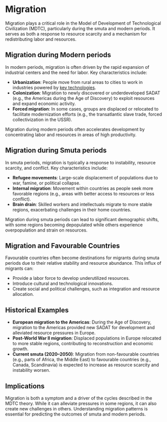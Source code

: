 # Migration

Migration plays a critical role in the Model of Development of Technological Civilization (MDTC), particularly during the smuta and modern periods. It serves as both a response to resource scarcity and a mechanism for redistributing labor and resources.

## Migration during Modern periods

In modern periods, migration is often driven by the rapid expansion of industrial centers and the need for labor. Key characteristics include:

- **Urbanization**: People move from rural areas to cities to work in industries powered by [key technologies](key-tech.md).
- **Colonization**: Migration to newly discovered or underdeveloped SADAT (e.g., the Americas during the Age of Discovery) to exploit resources and expand economic activity.
- **Forced migration**: In some cases, groups are displaced or relocated to facilitate modernization efforts (e.g., the transatlantic slave trade, forced collectivization in the USSR).

Migration during modern periods often accelerates development by concentrating labor and resources in areas of high productivity.

## Migration during Smuta periods

In smuta periods, migration is typically a response to instability, resource scarcity, and conflict. Key characteristics include:

- **Refugee movements**: Large-scale displacement of populations due to war, famine, or political collapse.
- **Internal migration**: Movement within countries as people seek more favorable regions (e.g., areas with better access to resources or less conflict).
- **Brain drain**: Skilled workers and intellectuals migrate to more stable regions, exacerbating challenges in their home countries.

Migration during smuta periods can lead to significant demographic shifts, with some regions becoming depopulated while others experience overpopulation and strain on resources.

## Migration and Favourable Countries

Favourable countries often become destinations for migrants during smuta periods due to their relative stability and resource abundance. This influx of migrants can:

- Provide a labor force to develop underutilized resources.
- Introduce cultural and technological innovations.
- Create social and political challenges, such as integration and resource allocation.

## Historical Examples

- **European migration to the Americas**: During the Age of Discovery, migration to the Americas provided new SADAT for development and alleviated resource pressures in Europe.
- **Post-World War II migration**: Displaced populations in Europe relocated to more stable regions, contributing to reconstruction and economic growth.
- **Current smuta (2020–2050)**: Migration from non-favourable countries (e.g., parts of Africa, the Middle East) to favourable countries (e.g., Canada, Scandinavia) is expected to increase as resource scarcity and instability worsen.

## Implications

Migration is both a symptom and a driver of the cycles described in the MDTC theory. While it can alleviate pressures in some regions, it can also create new challenges in others. Understanding migration patterns is essential for predicting the outcomes of smuta and modern periods.
